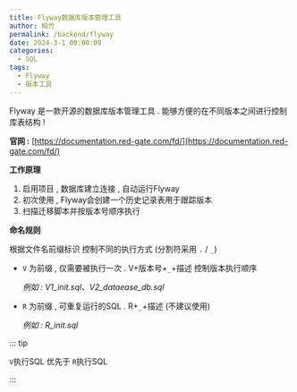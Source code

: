 ```yaml
---
title: Flyway数据库版本管理工具
author: 柏竹
permalink: /backend/flyway
date: 2024-3-1 00:00:00
categories: 
  - SQL
tags: 
  - Flyway
  - 版本工具
---
```


Flyway 是一款开源的数据库版本管理工具 . 能够方便的在不同版本之间进行控制库表结构 !

**官网 :** [https://documentation.red-gate.com/fd/](https://documentation.red-gate.com/fd/)







**工作原理**

1. 启用项目 , 数据库建立连接 , 自动运行Flyway
2. 初次使用 , Flyway会创建一个历史记录表用于跟踪版本
3. 扫描迁移脚本并按版本号顺序执行







**命名规则**

根据文件名前缀标识 控制不同的执行方式 (分割符采用 `.` / `_`)

- `V` 为前缀 , 仅需要被执行一次 . V+版本号+`_`+描述 控制版本执行顺序 

  *例如 : V1_init.sql、V2_dataease_db.sql* 

- `R` 为前缀 , 可重复运行的SQL . R+`_`+描述 (不建议使用)

  *例如 : R_init.sql*

::: tip

`V`执行SQL 优先于 `R`执行SQL

:::



































